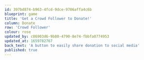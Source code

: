 ```yaml
---
id: 397bd874-b963-4fcd-9dce-9706affa4c6b
blueprint: game
title: 'Get a Crowd Follower to Donate!'
column: Donate
row: 'Crowd Follower'
colour: rose
updated_by: c86903d6-9b80-4790-8e74-fbbfa0774953
updated_at: 1659782767
back_text: 'A button to easily share donation to social media'
published: true
---
```

